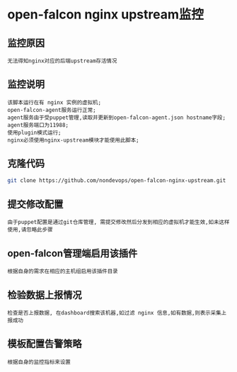 # open-falcon nginx upstream监控

## 监控原因

``` text
无法得知nginx对应的后端upstream存活情况
```

## 监控说明

``` text
该脚本运行在有 nginx 实例的虚拟机;
open-falcon-agent服务运行正常;
agent服务由于受puppet管理,读取并更新到open-falcon-agent.json hostname字段;
agent服务端口为11988;
使用plugin模式运行;
nginx必须使用nginx-upstream模块才能使用此脚本;
```

## 克隆代码

``` bash
git clone https://github.com/nondevops/open-falcon-nginx-upstream.git
```

## 提交修改配置

``` text
由于puppet配置是通过git仓库管理, 需提交修改然后分发到相应的虚拟机才能生效,如未这样使用,请忽略此步骤
```

## open-falcon管理端启用该插件

``` text
根据自身的需求在相应的主机组启用该插件目录
```

## 检验数据上报情况

``` text
检查是否上报数据, 在dashboard搜索该机器,如过滤 nginx 信息,如有数据,则表示采集上报成功
```

## 模板配置告警策略

``` text
根据自身的监控指标来设置
```
